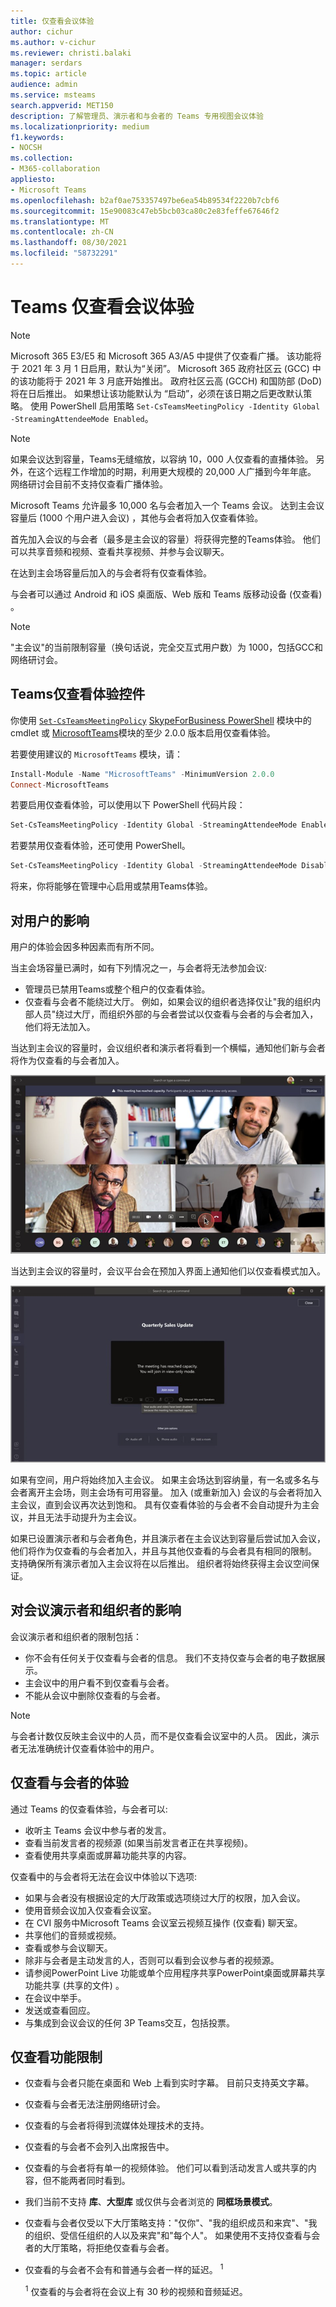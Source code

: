 ```yaml
---
title: 仅查看会议体验
author: cichur
ms.author: v-cichur
ms.reviewer: christi.balaki
manager: serdars
ms.topic: article
audience: admin
ms.service: msteams
search.appverid: MET150
description: 了解管理员、演示者和与会者的 Teams 专用视图会议体验
ms.localizationpriority: medium
f1.keywords:
- NOCSH
ms.collection:
- M365-collaboration
appliesto:
- Microsoft Teams
ms.openlocfilehash: b2af0ae753357497be6ea54b89534f2220b7cbf6
ms.sourcegitcommit: 15e90083c47eb5bcb03ca80c2e83feffe67646f2
ms.translationtype: MT
ms.contentlocale: zh-CN
ms.lasthandoff: 08/30/2021
ms.locfileid: "58732291"
---
```

# <a name="teams-view-only-meeting-experience"></a>Teams 仅查看会议体验

> [!Note]
> Microsoft 365 E3/E5 和 Microsoft 365 A3/A5 中提供了仅查看广播。 该功能将于 2021 年 3 月 1 日启用，默认为“关闭”。 Microsoft 365 政府社区云 (GCC) 中的该功能将于 2021 年 3 月底开始推出。 政府社区云高 (GCCH) 和国防部 (DoD) 将在日后推出。 如果想让该功能默认为 “启动”，必须在该日期之后更改默认策略。 使用 PowerShell 启用策略 `Set-CsTeamsMeetingPolicy -Identity Global -StreamingAttendeeMode Enabled`。

> [!Note]
> 如果会议达到容量，Teams无缝缩放，以容纳 10，000 人仅查看的直播体验。 另外，在这个远程工作增加的时期，利用更大规模的 20,000 人广播到今年年底。 网络研讨会目前不支持仅查看广播体验。

Microsoft Teams 允许最多 10,000 名与会者加入一个 Teams 会议。 达到主会议容量后 (1000 个用户进入会议) ，其他与会者将加入仅查看体验。

首先加入会议的与会者（最多是主会议的容量）将获得完整的Teams体验。 他们可以共享音频和视频、查看共享视频、并参与会议聊天。

在达到主会场容量后加入的与会者将有仅查看体验。

与会者可以通过 Android 和 iOS 桌面版、Web 版和 Teams 版移动设备 (仅查看) 。

> [!Note]
> "主会议"的当前限制容量（换句话说，完全交互式用户数）为 1000，包括GCC和网络研讨会。

## <a name="teams-view-only-experience-controls"></a>Teams仅查看体验控件

你使用 [`Set-CsTeamsMeetingPolicy`](/powershell/module/skype/set-csteamsmeetingpolicy?view=skype-ps) [SkypeForBusiness PowerShell](/powershell/module/skype/?view=skype-ps) 模块中的 cmdlet 或 [MicrosoftTeams](https://www.powershellgallery.com/packages/MicrosoftTeams)模块的至少 2.0.0 版本启用仅查看体验。

若要使用建议的 `MicrosoftTeams` 模块，请：

```PowerShell
Install-Module -Name "MicrosoftTeams" -MinimumVersion 2.0.0
Connect-MicrosoftTeams
```

若要启用仅查看体验，可以使用以下 PowerShell 代码片段：

```PowerShell
Set-CsTeamsMeetingPolicy -Identity Global -StreamingAttendeeMode Enabled
```

若要禁用仅查看体验，还可使用 PowerShell。

```PowerShell
Set-CsTeamsMeetingPolicy -Identity Global -StreamingAttendeeMode Disabled
```

将来，你将能够在管理中心启用或禁用Teams体验。

## <a name="impact-to-users"></a>对用户的影响

用户的体验会因多种因素而有所不同。

当主会场容量已满时，如有下列情况之一，与会者将无法参加会议:

- 管理员已禁用Teams或整个租户的仅查看体验。
- 仅查看与会者不能绕过大厅。 例如，如果会议的组织者选择仅让"我的组织内部人员"绕过大厅，而组织外部的与会者尝试以仅查看与会者的与会者加入，他们将无法加入。

当达到主会议的容量时，会议组织者和演示者将看到一个横幅，通知他们新与会者将作为仅查看的与会者加入。

  ![Teams和演示者发送的客户端和横幅消息。](media/chat-and-banner-message.png)

当达到主会议的容量时，会议平台会在预加入界面上通知他们以仅查看模式加入。

  ![Teams加入前屏幕以及参与者的消息，告知他们将在仅查看模式下加入。](media/view-only-pre-join-screen.png)

如果有空间，用户将始终加入主会议。 如果主会场达到容纳量，有一名或多名与会者离开主会场，则主会场有可用容量。 加入 (或重新加入) 会议的与会者将加入主会议，直到会议再次达到饱和。 具有仅查看体验的与会者不会自动提升为主会议，并且无法手动提升为主会议。

如果已设置演示者和与会者角色，并且演示者在主会议达到容量后尝试加入会议，他们将作为仅查看的与会者加入，并且与其他仅查看的与会者具有相同的限制。 支持确保所有演示者加入主会议将在以后推出。 组织者将始终获得主会议空间保证。

## <a name="impact-to-meeting-presenters-and-organizers"></a>对会议演示者和组织者的影响

会议演示者和组织者的限制包括：

- 你不会有任何关于仅查看与会者的信息。 我们不支持仅查与会者的电子数据展示。
- 主会议中的用户看不到仅查看与会者。
- 不能从会议中删除仅查看的与会者。

> [!Note]
> 与会者计数仅反映主会议中的人员，而不是仅查看会议室中的人员。 因此，演示者无法准确统计仅查看体验中的用户。

## <a name="experience-for-view-only-attendees"></a>仅查看与会者的体验

通过 Teams 的仅查看体验，与会者可以:

- 收听主 Teams 会议中参与者的发言。
- 查看当前发言者的视频源 (如果当前发言者正在共享视频)。
- 查看使用共享桌面或屏幕功能共享的内容。

仅查看中的与会者将无法在会议中体验以下选项:

- 如果与会者没有根据设定的大厅政策或选项绕过大厅的权限，加入会议。
- 使用音频会议加入仅查看会议室。
- 在 CVI 服务中Microsoft Teams 会议室云视频互操作 (仅查看) 聊天室。
- 共享他们的音频或视频。
- 查看或参与会议聊天。
- 除非与会者是主动发言的人，否则可以看到会议参与者的视频源。
- 请参阅PowerPoint Live 功能或单个应用程序共享PowerPoint桌面或屏幕共享功能共享 (共享的文件) 。
- 在会议中举手。
- 发送或查看回应。
- 与集成到会议会议的任何 3P Teams交互，包括投票。

## <a name="view-only-feature-limitations"></a>仅查看功能限制

- 仅查看与会者只能在桌面和 Web 上看到实时字幕。 目前只支持英文字幕。
- 仅查看与会者无法注册网络研讨会。
- 仅查看的与会者将得到流媒体处理技术的支持。
- 仅查看的与会者不会列入出席报告中。
- 仅查看的与会者将有单一的视频体验。 他们可以看到活动发言人或共享的内容，但不能两者同时看到。
- 我们当前不支持 **库**、**大型库** 或仅供与会者浏览的 **同框场景模式**。
- 仅查看与会者仅受以下大厅策略支持："仅你"、"我的组织成员和来宾"、"我的组织、受信任组织的人以及来宾"和"每个人"。 如果使用不支持仅查看与会者的大厅策略，将拒绝仅查看与会者。 
- 仅查看的与会者不会有和普通与会者一样的延迟。 <sup>1</sup>

  <sup>1</sup> 仅查看的与会者将在会议上有 30 秒的视频和音频延迟。  
